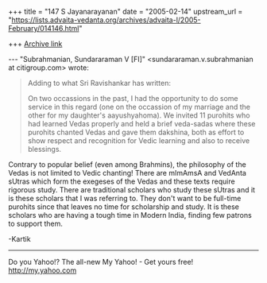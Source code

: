 +++
title = "147 S Jayanarayanan"
date = "2005-02-14"
upstream_url = "https://lists.advaita-vedanta.org/archives/advaita-l/2005-February/014146.html"

+++
[Archive link](https://lists.advaita-vedanta.org/archives/advaita-l/2005-February/014146.html)

--- "Subrahmanian,  Sundararaman V [FI]"
<sundararaman.v.subrahmanian at citigroup.com> wrote:

> Adding to what Sri Ravishankar has written:
> 
> On two occassions in the past, I had the opportunity to do
> some service in this regard (one on the occassion of my
> marriage and the other for my daughter's aayushyahoma).  We
> invited 11 purohits who had learned Vedas properly and held a
> brief veda-sadas where these purohits chanted Vedas and gave
> them dakshina, both as effort to show respect and recognition
> for Vedic learning and also to receive blessings. 

Contrary to popular belief (even among Brahmins), the philosophy
of the Vedas is not limited to Vedic chanting! There are mImAmsA
and VedAnta sUtras which form the exegeses of the Vedas and
these texts require rigorous study. There are traditional
scholars who study these sUtras and it is these scholars that I
was referring to. They don't want to be full-time purohits since
that leaves no time for scholarship and study. It is these
scholars who are having a tough time in Modern India, finding
few patrons to support them.

-Kartik



__________________________________ 
Do you Yahoo!? 
The all-new My Yahoo! - Get yours free! 
http://my.yahoo.com 



